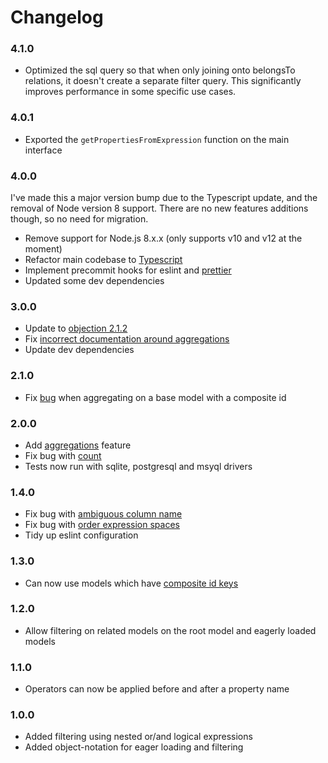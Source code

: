# Changelog

### 4.1.0

- Optimized the sql query so that when only joining onto belongsTo relations, it doesn't create a separate filter query. This significantly improves performance in some specific use cases.

### 4.0.1

- Exported the `getPropertiesFromExpression` function on the main interface

### 4.0.0

I've made this a major version bump due to the Typescript update, and the removal of Node version 8 support. There are no new features additions though, so no need for migration.

- Remove support for Node.js 8.x.x (only supports v10 and v12 at the moment)
- Refactor main codebase to [Typescript](https://www.typescriptlang.org/)
- Implement precommit hooks for eslint and [prettier](https://github.com/prettier/prettier)
- Updated some dev dependencies

### 3.0.0

* Update to [objection 2.1.2](https://github.com/tandg-digital/objection-filter/issues/28)
* Fix [incorrect documentation around aggregations](https://github.com/tandg-digital/objection-filter/issues/25)
* Update dev dependencies

### 2.1.0

* Fix [bug](https://github.com/tandg-digital/objection-filter/issues/14) when aggregating on a base model with a composite id

### 2.0.0

* Add [aggregations](doc/AGGREGATIONS.md) feature
* Fix bug with [count](https://github.com/tandg-digital/objection-filter/pull/13)
* Tests now run with sqlite, postgresql and msyql drivers

### 1.4.0

* Fix bug with [ambiguous column name](https://github.com/tandg-digital/objection-filter/pull/12)
* Fix bug with [order expression spaces](https://github.com/tandg-digital/objection-filter/pull/11)
* Tidy up eslint configuration

### 1.3.0

* Can now use models which have [composite id keys](https://github.com/tandg-digital/objection-filter/pull/10)

### 1.2.0

* Allow filtering on related models on the root model and eagerly loaded models

### 1.1.0

* Operators can now be applied before and after a property name

### 1.0.0

* Added filtering using nested or/and logical expressions
* Added object-notation for eager loading and filtering
